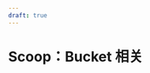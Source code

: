 ```yaml
---
draft: true
---
```


# Scoop：Bucket 相关

[^1]: [ScoopInstaller/Scoop: A command-line installer for Windows.](https://github.com/ScoopInstaller/scoop#known-application-buckets)
[^2]: [rasa/scoop-directory: A searchable directory of buckets for the scoop package manager for Windows](https://github.com/rasa/scoop-directory)
